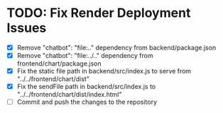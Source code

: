 # TODO: Fix Render Deployment Issues

- [x] Remove "chatbot": "file:.." dependency from backend/package.json
- [x] Remove "chatbot": "file:../.." dependency from frontend/chart/package.json
- [x] Fix the static file path in backend/src/index.js to serve from "../../frontend/chart/dist"
- [x] Fix the sendFile path in backend/src/index.js to "../../frontend/chart/dist/index.html"
- [ ] Commit and push the changes to the repository
